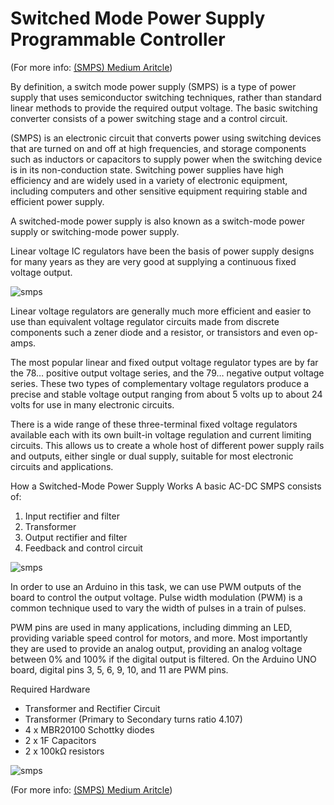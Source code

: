 # Switched Mode Power Supply Programmable Controller 

(For more info: [(SMPS) Medium Aritcle](https://medium.com/@Abel-Blue/switched-mode-power-supply-with-programmable-controller-61331fd68739))


By definition, a switch mode power supply (SMPS) is a type of power supply that uses semiconductor switching techniques, rather than standard linear methods to provide the required output voltage. The basic switching converter consists of a power switching stage and a control circuit.

(SMPS) is an electronic circuit that converts power using switching devices that are turned on and off at high frequencies, and storage components such as inductors or capacitors to supply power when the switching device is in its non-conduction state. Switching power supplies have high efficiency and are widely used in a variety of electronic equipment, including computers and other sensitive equipment requiring stable and efficient power supply.

A switched-mode power supply is also known as a switch-mode power supply or switching-mode power supply.

Linear voltage IC regulators have been the basis of power supply designs for many years as they are very good at supplying a continuous fixed voltage output.

![smps](https://res.cloudinary.com/rsc/image/upload/b_rgb:FFFFFF,c_pad,dpr_1.0,f_auto,h_843,q_auto,w_1500/c_pad,h_843,w_1500/F2317776-01?pgw=1&pgwact=1)

Linear voltage regulators are generally much more efficient and easier to use than equivalent voltage regulator circuits made from discrete components such a zener diode and a resistor, or transistors and even op-amps.

The most popular linear and fixed output voltage regulator types are by far the 78… positive output voltage series, and the 79… negative output voltage series. These two types of complementary voltage regulators produce a precise and stable voltage output ranging from about 5 volts up to about 24 volts for use in many electronic circuits.

There is a wide range of these three-terminal fixed voltage regulators available each with its own built-in voltage regulation and current limiting circuits. This allows us to create a whole host of different power supply rails and outputs, either single or dual supply, suitable for most electronic circuits and applications.

How a Switched-Mode Power Supply Works
A basic AC-DC SMPS consists of:

1. Input rectifier and filter
2. Transformer 
3. Output rectifier and filter
4. Feedback and control circuit

![smps](https://www.altronix.com/images/products/smp7pm/main.jpg)

In order to use an Arduino in this task, we can use PWM outputs of the board to control the output voltage. Pulse width modulation (PWM) is a common technique used to vary the width of pulses in a train of pulses.

PWM pins are used in many applications, including dimming an LED, providing variable speed control for motors, and more. Most importantly they are used to provide an analog output, providing an analog voltage between 0% and 100% if the digital output is filtered. On the Arduino UNO board, digital pins 3, 5, 6, 9, 10, and 11 are PWM pins.

Required Hardware
- Transformer and Rectifier Circuit
- Transformer (Primary to Secondary turns ratio 4.107)
- 4 x MBR20100 Schottky diodes
- 2 x 1F Capacitors
- 2 x 100kΩ resistors

![smps](https://www.maximintegrated.com/content/dam/images/design/videos/2021/vid-recommended-troubleshooting-techniques-for-buck-smps-circuits.jpg)

(For more info: [(SMPS) Medium Aritcle](https://medium.com/@Abel-Blue/switched-mode-power-supply-with-programmable-controller-61331fd68739))

